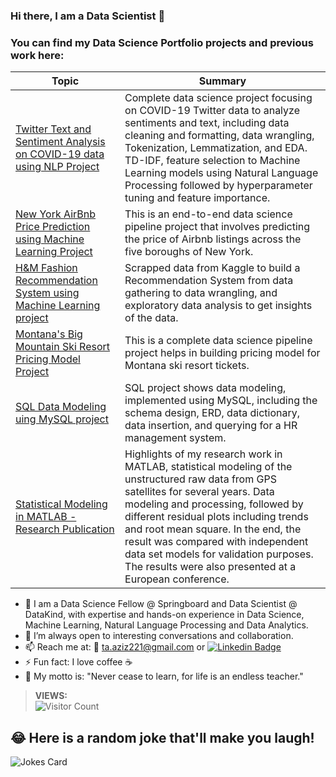 

### Hi there, I am a Data Scientist 👋 

### You can find my Data Science Portfolio projects and previous work here: ###

| Topic  | Summary |
| ------------- | ------------- |
| [Twitter Text and Sentiment Analysis on COVID-19 data using NLP Project](https://github.com/ttariqaziz/twitter_text_classification_sentiment_analysis_project)  | Complete data science project focusing on COVID-19 Twitter data to analyze sentiments and text, including data cleaning and formatting, data wrangling, Tokenization, Lemmatization, and EDA. TD-IDF, feature selection to Machine Learning models using Natural Language Processing followed by hyperparameter tuning and feature importance. |
| [New York AirBnb Price Prediction using Machine Learning Project](https://github.com/ttariqaziz/nyc_airbnb_price_prediction_project)  | This is an end-to-end data science pipeline project that involves predicting the price of Airbnb listings across the five boroughs of New York. |
| [H&M Fashion Recommendation System using Machine Learning project](https://github.com/ttariqaziz/h-m_recommendation_system_ml_project) | Scrapped data from Kaggle to build a Recommendation System from data gathering to data wrangling, and exploratory data analysis to get insights of the data. |
| [Montana's Big Mountain Ski Resort Pricing Model Project](https://github.com/ttariqaziz/big_mountain_ski_resort_pricing_model_project)  | This is a complete data science pipeline project helps in building pricing model for Montana ski resort tickets. |
| [SQL Data Modeling uing MySQL project](https://github.com/ttariqaziz/data_modeling_MySQL_project) | SQL project shows data modeling, implemented using MySQL, including the schema design, ERD, data dictionary, data insertion, and querying for a HR management system. |
| [Statistical Modeling in MATLAB - Research Publication](https://github.com/ttariqaziz/statistical_modeling_matlab) | Highlights of my research work in MATLAB, statistical modeling of the unstructured raw data from GPS satellites for several years. Data modeling and processing, followed by different residual plots including trends and root mean square. In the end, the result was compared with independent data set models for validation purposes. The results were also presented at a European conference. |


- 🔭 I am a Data Science Fellow @ Springboard and Data Scientist @ DataKind, with expertise and hands-on experience in Data Science, Machine Learning, Natural Language Processing and Data Analytics.
- 👯 I’m always open to interesting conversations and collaboration.
- 📫 Reach me at: 📧 ta.aziz221@gmail.com or [![Linkedin Badge](https://img.shields.io/badge/-tariq-blue?style=flat&logo=Linkedin&logoColor=white&link=https://www.linkedin.com/in/mtariqaziz/)](https://www.linkedin.com/in/mtariqaziz/)
- ⚡ Fun fact: I love coffee ☕
- 🍹 My motto is: "Never cease to learn, for life is an endless teacher."



>**VIEWS:**          
![Visitor Count](https://profile-counter.glitch.me/{ttariqaziz}/count.svg)

## 😂 Here is a random joke that'll make you laugh!
![Jokes Card](https://readme-jokes.vercel.app/api)
                      
